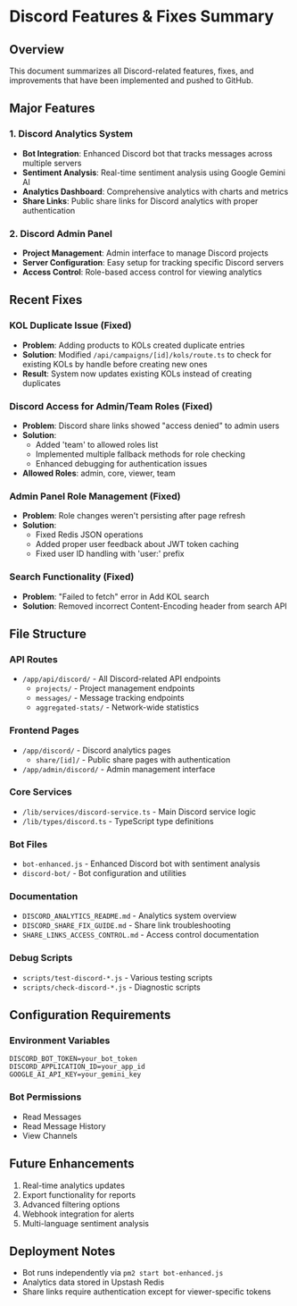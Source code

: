 # Discord Features & Fixes Summary

## Overview
This document summarizes all Discord-related features, fixes, and improvements that have been implemented and pushed to GitHub.

## Major Features

### 1. Discord Analytics System
- **Bot Integration**: Enhanced Discord bot that tracks messages across multiple servers
- **Sentiment Analysis**: Real-time sentiment analysis using Google Gemini AI
- **Analytics Dashboard**: Comprehensive analytics with charts and metrics
- **Share Links**: Public share links for Discord analytics with proper authentication

### 2. Discord Admin Panel
- **Project Management**: Admin interface to manage Discord projects
- **Server Configuration**: Easy setup for tracking specific Discord servers
- **Access Control**: Role-based access control for viewing analytics

## Recent Fixes

### KOL Duplicate Issue (Fixed)
- **Problem**: Adding products to KOLs created duplicate entries
- **Solution**: Modified `/api/campaigns/[id]/kols/route.ts` to check for existing KOLs by handle before creating new ones
- **Result**: System now updates existing KOLs instead of creating duplicates

### Discord Access for Admin/Team Roles (Fixed)
- **Problem**: Discord share links showed "access denied" to admin users
- **Solution**: 
  - Added 'team' to allowed roles list
  - Implemented multiple fallback methods for role checking
  - Enhanced debugging for authentication issues
- **Allowed Roles**: admin, core, viewer, team

### Admin Panel Role Management (Fixed)
- **Problem**: Role changes weren't persisting after page refresh
- **Solution**: 
  - Fixed Redis JSON operations
  - Added proper user feedback about JWT token caching
  - Fixed user ID handling with 'user:' prefix

### Search Functionality (Fixed)
- **Problem**: "Failed to fetch" error in Add KOL search
- **Solution**: Removed incorrect Content-Encoding header from search API

## File Structure

### API Routes
- `/app/api/discord/` - All Discord-related API endpoints
  - `projects/` - Project management endpoints
  - `messages/` - Message tracking endpoints
  - `aggregated-stats/` - Network-wide statistics

### Frontend Pages
- `/app/discord/` - Discord analytics pages
  - `share/[id]/` - Public share pages with authentication
- `/app/admin/discord/` - Admin management interface

### Core Services
- `/lib/services/discord-service.ts` - Main Discord service logic
- `/lib/types/discord.ts` - TypeScript type definitions

### Bot Files
- `bot-enhanced.js` - Enhanced Discord bot with sentiment analysis
- `discord-bot/` - Bot configuration and utilities

### Documentation
- `DISCORD_ANALYTICS_README.md` - Analytics system overview
- `DISCORD_SHARE_FIX_GUIDE.md` - Share link troubleshooting
- `SHARE_LINKS_ACCESS_CONTROL.md` - Access control documentation

### Debug Scripts
- `scripts/test-discord-*.js` - Various testing scripts
- `scripts/check-discord-*.js` - Diagnostic scripts

## Configuration Requirements

### Environment Variables
```
DISCORD_BOT_TOKEN=your_bot_token
DISCORD_APPLICATION_ID=your_app_id
GOOGLE_AI_API_KEY=your_gemini_key
```

### Bot Permissions
- Read Messages
- Read Message History
- View Channels

## Future Enhancements
1. Real-time analytics updates
2. Export functionality for reports
3. Advanced filtering options
4. Webhook integration for alerts
5. Multi-language sentiment analysis

## Deployment Notes
- Bot runs independently via `pm2 start bot-enhanced.js`
- Analytics data stored in Upstash Redis
- Share links require authentication except for viewer-specific tokens 